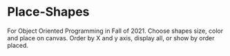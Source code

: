 # Place-Shapes
For Object Oriented Programming in Fall of 2021. 
Choose shapes size, color and place on canvas. Order by X and y axis, display all, or show by order placed.